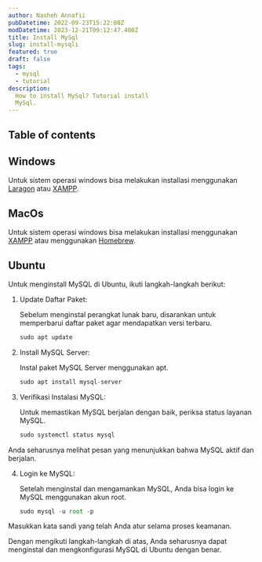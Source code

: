 ```yaml
---
author: Nasheh Annafii
pubDatetime: 2022-09-23T15:22:00Z
modDatetime: 2023-12-21T09:12:47.400Z
title: Install MySql
slug: install-mysqli
featured: true
draft: false
tags:
  - mysql
  - tutorial
description:
  How to install MySql? Tutorial install 
  MySql.
---
```



## Table of contents

## Windows

Untuk sistem operasi windows bisa melakukan installasi menggunakan [Laragon](https://laragon.org/download/) atau [XAMPP](https://www.apachefriends.org/download.html).

## MacOs

Untuk sistem operasi windows bisa melakukan installasi menggunakan [XAMPP](https://www.apachefriends.org/download.html) atau menggunakan [Homebrew](https://formulae.brew.sh/formula/mysql).

## Ubuntu

Untuk menginstall MySQL di Ubuntu, ikuti langkah-langkah berikut:

1. Update Daftar Paket:

    Sebelum menginstal perangkat lunak baru, disarankan untuk memperbarui daftar paket agar mendapatkan versi terbaru.

    ```ts
    sudo apt update
    ```

2. Install MySQL Server:
    
    Instal paket MySQL Server menggunakan apt.

    ```ts
    sudo apt install mysql-server
    ```

3. Verifikasi Instalasi MySQL:
    
    Untuk memastikan MySQL berjalan dengan baik, periksa status layanan MySQL.

    ```ts
    sudo systemctl status mysql
    ```

Anda seharusnya melihat pesan yang menunjukkan bahwa MySQL aktif dan berjalan.

4. Login ke MySQL:

    Setelah menginstal dan mengamankan MySQL, Anda bisa login ke MySQL menggunakan akun root.


    ```ts
    sudo mysql -u root -p
    ```

Masukkan kata sandi yang telah Anda atur selama proses keamanan.

Dengan mengikuti langkah-langkah di atas, Anda seharusnya dapat menginstal dan mengkonfigurasi MySQL di Ubuntu dengan benar.